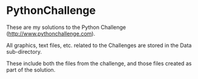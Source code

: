 # PythonChallenge

These are my solutions to the Python Challenge (http://www.pythonchallenge.com). 

All graphics, text files, etc. related to the Challenges are stored in the Data sub-directory.

These include both the files from the challenge, and those files created as part of the solution.

